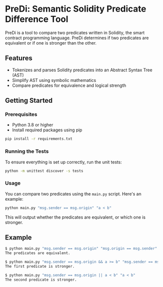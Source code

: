 # PreDi: Semantic Solidity Predicate Difference Tool

PreDi is a tool to compare two predicates written in Solidity, the smart contract programming language. PreDi determines if two predicates are equivalent or if one is stronger than the other.

## Features

- Tokenizes and parses Solidity predicates into an Abstract Syntax Tree (AST)
- Simplify AST using symbolic mathematics
- Compare predicates for equivalence and logical strength

## Getting Started

### Prerequisites

- Python 3.8 or higher
- Install required packages using pip

```sh
pip install -r requirements.txt
```

### Running the Tests

To ensure everything is set up correctly, run the unit tests:

```sh
python -m unittest discover -s tests
```

### Usage

You can compare two predicates using the `main.py` script. Here's an example:

```sh
python main.py "msg.sender == msg.origin" "a < b"
```

This will output whether the predicates are equivalent, or which one is stronger.

## Example

```sh
$ python main.py "msg.sender == msg.origin" "msg.origin == msg.sender"
The predicates are equivalent.

$ python main.py "msg.sender == msg.origin && a >= b" "msg.sender == msg.origin"
The first predicate is stronger.

$ python main.py "msg.sender == msg.origin || a < b" "a < b"
The second predicate is stronger.
```
